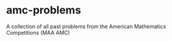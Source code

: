 # amc-problems
A collection of all past problems from the American Mathematics Competitions (MAA AMC)
